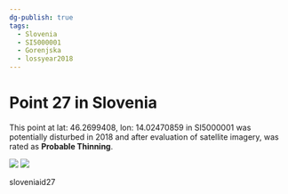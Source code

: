 ```yaml
---
dg-publish: true
tags:
  - Slovenia
  - SI5000001
  - Gorenjska
  - lossyear2018
---
```


# Point 27 in Slovenia

This point at lat: 46.2699408, lon: 14.02470859 in SI5000001 was potentially disturbed in 2018 and after evaluation of satellite imagery, was rated as **Probable Thinning**.

<div class='juxtapose' data-showcredits='false'>
<img src='https://baserow-backend-production20240528124524339000000001.s3.amazonaws.com/user_files/PMa5tu1OSrUUL5cSYhNhAJ97SMLnLzgs_9931d854a006f0630a91d7a52a0355c937845ae7474829ce154c97a2fc256c61.png' data-label='September 2018' />
<img src='https://baserow-backend-production20240528124524339000000001.s3.amazonaws.com/user_files/pZJ7rHezwFuKBnj3lzcJkFenhhquUq5k_84fcd85541bd038859a281a2a51c33fb652a7c5278d72d5c9923d4d16759557a.png' data-label='September 2019' />
</div>

sloveniaid27